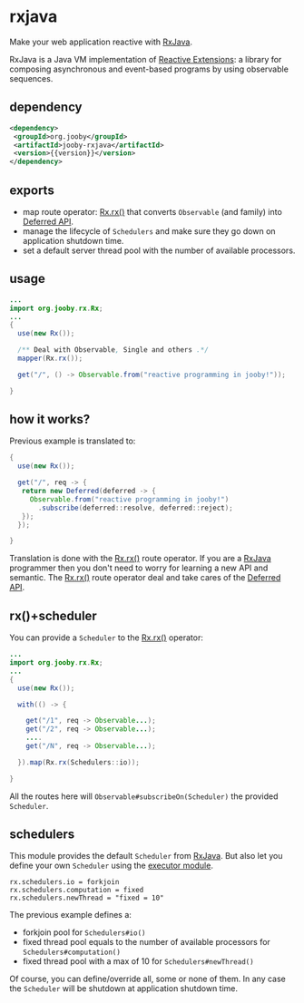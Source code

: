 # rxjava

Make your web application reactive with <a href="https://github.com/ReactiveX/RxJava">RxJava</a>.

RxJava is a Java VM implementation of <a href="http://reactivex.io">Reactive Extensions</a>: a library for composing asynchronous and event-based programs by using observable sequences.

## dependency

```xml
<dependency>
 <groupId>org.jooby</groupId>
 <artifactId>jooby-rxjava</artifactId>
 <version>{{version}}</version>
</dependency>
```

## exports

* map route operator: [Rx.rx()]({{defdocs}}/rx/Rx.html#rx--) that converts ```Observable``` (and family) into [Deferred API]({{defdocs}}/Deferred.html).
* manage the lifecycle of ```Schedulers``` and make sure they go down on application shutdown time.
* set a default server thread pool with the number of available processors.

## usage

```java
...
import org.jooby.rx.Rx;
...
{
  use(new Rx());

  /** Deal with Observable, Single and others .*/ 
  mapper(Rx.rx());

  get("/", () -> Observable.from("reactive programming in jooby!"));

}
```

## how it works?

Previous example is translated to:

```java
{
  use(new Rx());

  get("/", req -> {
   return new Deferred(deferred -> {
     Observable.from("reactive programming in jooby!")
       .subscribe(deferred::resolve, deferred::reject);
   });
  });

}
```

Translation is done with the [Rx.rx()]({{defdocs}}/rx/Rx.html#rx--) route operator. If you are a <a href="https://github.com/ReactiveX/RxJava">RxJava</a> programmer then you don't need to worry for learning a new API and semantic. The [Rx.rx()]({{defdocs}}/rx/Rx.html#rx--) route operator deal and take cares of the [Deferred API]({{defdocs}}/Deferred.html).

## rx()+scheduler

You can provide a ```Scheduler``` to the [Rx.rx()]({{defdocs}}/rx/Rx.html#rx--) operator:

```java
...
import org.jooby.rx.Rx;
...
{
  use(new Rx());

  with(() -> {

    get("/1", req -> Observable...);
    get("/2", req -> Observable...);
    ....
    get("/N", req -> Observable...);

  }).map(Rx.rx(Schedulers::io));

}
```

All the routes here will ```Observable#subscribeOn(Scheduler)``` the provided ```Scheduler```.

## schedulers

This module provides the default ```Scheduler``` from <a href="https://github.com/ReactiveX/RxJava">RxJava</a>. But also let you define your own ```Scheduler``` using the [executor module](/doc/executor).

```
rx.schedulers.io = forkjoin
rx.schedulers.computation = fixed
rx.schedulers.newThread = "fixed = 10"
```

The previous example defines a:

* forkjoin pool for ```Schedulers#io()``` 
* fixed thread pool equals to the number of available processors for ```Schedulers#computation()```
* fixed thread pool with a max of 10 for ```Schedulers#newThread()```

Of course, you can define/override all, some or none of them. In any case the ```Scheduler``` will be shutdown at application shutdown time.

